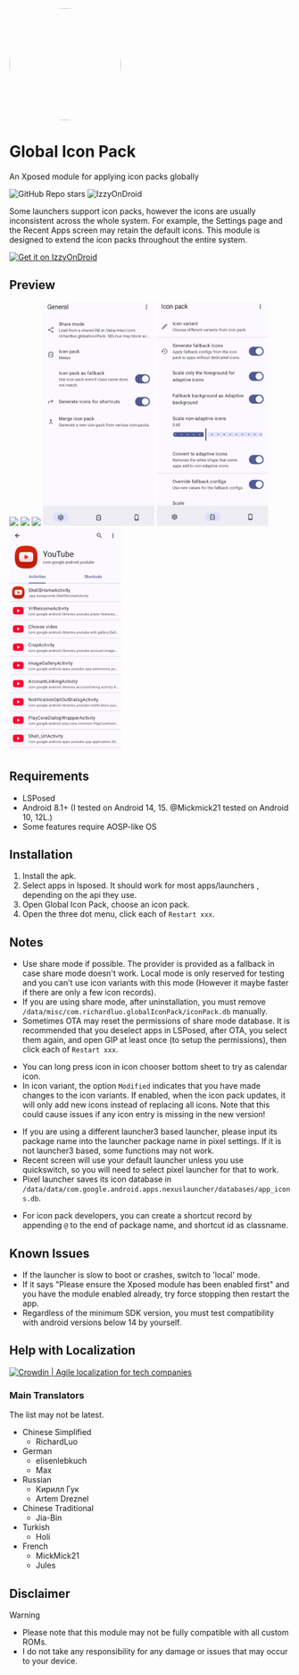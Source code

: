  <img width="200" height="200" style="display: block; border-radius: 9999px;" src="metadata/en-US/images/icon.png">

# Global Icon Pack
An Xposed module for applying icon packs globally

![GitHub Repo stars](https://img.shields.io/github/stars/RichardLuo0/global-icon-pack-android?style=for-the-badge&color=%23FF9800)
![IzzyOnDroid](https://img.shields.io/endpoint?url=https://apt.izzysoft.de/fdroid/api/v1/shield/com.richardluo.globalIconPack&style=for-the-badge&color=%234CAF50)

Some launchers support icon packs, however the icons are usually inconsistent across the whole system. For example, the Settings page and the Recent Apps screen may retain the default icons.
This module is designed to extend the icon packs throughout the entire system.

[<img src="https://gitlab.com/IzzyOnDroid/repo/-/raw/master/assets/IzzyOnDroid.png" alt="Get it on IzzyOnDroid" height="80">](https://apt.izzysoft.de/fdroid/index/apk/com.richardluo.globalIconPack)

## Preview
<div>
    <img src="metadata/en-US/images/phoneScreenshots/1.png" width="200" />
    <img src="metadata/en-US/images/phoneScreenshots/2.png" width="200" />
    <img src="metadata/en-US/images/phoneScreenshots/3.png" width="200" />
    <img src="metadata/en-US/images/phoneScreenshots/4.png" width="200" />
    <img src="metadata/en-US/images/phoneScreenshots/5.png" width="200" />
    <img src="metadata/en-US/images/phoneScreenshots/6.png" width="200" />
</div>

## Requirements
* LSPosed
* Android 8.1+ (I tested on Android 14, 15. @Mickmick21 tested on Android 10, 12L.)
* Some features require AOSP-like OS

## Installation
1. Install the apk. 
2. Select apps in lsposed. It should work for most apps/launchers , depending on the api they use.
3. Open Global Icon Pack, choose an icon pack.
4. Open the three dot menu, click each of `Restart xxx`.

## Notes
* Use share mode if possible. The provider is provided as a fallback in case share mode doesn't work. Local mode is only reserved for testing and you can't use icon variants with this mode (However it maybe faster if there are only a few icon records).
* If you are using share mode, after uninstallation, you must remove `/data/misc/com.richardluo.globalIconPack/iconPack.db` manually.
* Sometimes OTA may reset the permissions of share mode database. It is recommended that you deselect apps in LSPosed, after OTA, you select them again, and open GIP at least once (to setup the permissions), then click each of `Restart xxx`.
<!-- -->
* You can long press icon in icon chooser bottom sheet to try as calendar icon.
* In icon variant, the option `Modified` indicates that you have made changes to the icon variants. If enabled, when the icon pack updates, it will only add new icons instead of replacing all icons. Note that this could cause issues if any icon entry is missing in the new version!
<!-- -->
* If you are using a different launcher3 based launcher, please input its package name into the launcher package name in pixel settings. If it is not launcher3 based, some functions may not work.
* Recent screen will use your default launcher unless you use quickswitch, so you will need to select pixel launcher for that to work.
* Pixel launcher saves its icon database in `/data/data/com.google.android.apps.nexuslauncher/databases/app_icons.db`.
<!-- -->
* For icon pack developers, you can create a shortcut record by appending `@` to the end of package name, and shortcut id as classname.

## Known Issues
* If the launcher is slow to boot or crashes, switch to 'local' mode.
* If it says "Please ensure the Xposed module has been enabled first" and you have the module enabled already, try force stopping then restart the app.
* Regardless of the minimum SDK version, you must test compatibility with android versions below 14 by yourself.

## Help with Localization
<a href="https://crowdin.com/project/global-icon-pack-android" rel="nofollow"><img style="width:140;height:40px" src="https://badges.crowdin.net/badge/light/crowdin-on-dark.png" srcset="https://badges.crowdin.net/badge/light/crowdin-on-dark.png 1x,https://badges.crowdin.net/badge/light/crowdin-on-dark@2x.png 2x" alt="Crowdin | Agile localization for tech companies" /></a>

### Main Translators
The list may not be latest.
- Chinese Simplified
  - RichardLuo
- German
  - elisenlebkuch
  - Max
- Russian
  - Кирилл Гук
  - Artem Dreznel
- Chinese Traditional
  - Jia-Bin
- Turkish
  - Holi
- French
  - MickMick21
  - Jules

## Disclaimer
> [!WARNING]
> * Please note that this module may not be fully compatible with all custom ROMs. 
> * I do not take any responsibility for any damage or issues that may occur to your device.
